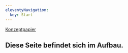 ```yaml
---
eleventyNavigation:
  key: Start
---
```


[Konzeptpapier](/assets/downloads/Konzept%20NRW%20Cup%202025.pdf)

## Diese Seite befindet sich im Aufbau.
